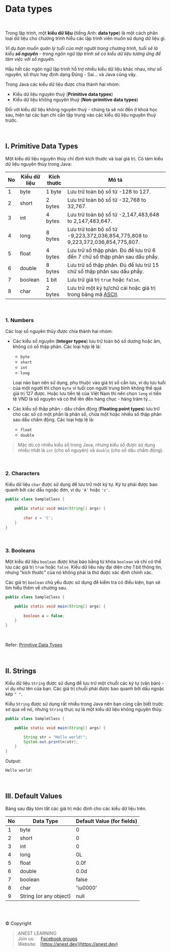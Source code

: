 # Data types

<br/>

Trong lập trình, một **kiểu dữ liệu** (tiếng Anh: **data type**) là một cách phân loại dữ liệu cho chương trình hiểu các lập trình viên muốn sử dụng dữ liệu gì.

_Ví dụ bạn muốn quản lý tuổi của một người trong chương trình, tuổi sẽ là kiểu **số nguyên** - trong ngôn ngữ lập trình sẽ có kiểu dữ liệu tương ứng để làm việc với số nguyên._

Hầu hết các ngôn ngữ lập trình hỗ trợ nhiều kiểu dữ liệu khác nhau, như số nguyên, số thực hay định dạng Đúng - Sai... và Java cũng vậy.

Trong Java các kiểu dữ liệu được chia thành hai nhóm:

- Kiểu dữ liệu nguyên thuỷ (**Primitive data types**)
- Kiểu dữ liệu không nguyên thuỷ (**Non-primitive data types**)

Đối với kiểu dữ liệu không nguyên thuỷ - chúng ta sẽ nói đến ở khoá học sau, hiện tại các bạn chỉ cần tập trung vào các kiểu dữ liệu nguyên thuỷ trước.

<br/>

## I. Primitive Data Types

Một kiểu dữ liệu nguyên thủy chỉ định kích thước và loại giá trị. Có tám kiểu dữ liệu nguyên thủy trong Java:

| No | Kiểu dữ liệu | Kích thước |	Mô tả |
| -- | ------------ | ---------- | ----- | 
|  1 | byte	    | 1 byte  | Lưu trữ toàn bộ số từ -128 to 127. |
|  2 | short	  | 2 bytes | Lưu trữ toàn bộ số từ -32,768 to 32,767. |
|  3 | int	    | 4 bytes | Lưu trữ toàn bộ số từ -2,147,483,648 to 2,147,483,647. |
|  4 | long	    | 8 bytes | Lưu trữ toàn bộ số từ -9,223,372,036,854,775,808 to 9,223,372,036,854,775,807. |
|  5 | float	  | 4 bytes | Lưu trữ số thập phân. Đủ để lưu trữ 6 đến 7 chữ số thập phân sau dấu phẩy. |
|  6 | double   | 8 bytes | Lưu trữ số thập phân. Đủ để lưu trữ 15 chữ số thập phân sau dấu phẩy. |
|  7 | boolean  | 1 bit   | Lưu trữ giá trị `true` hoặc `false`. |
|  8 | char	    | 2 bytes | Lưu trữ một ký tự/chữ cái hoặc giá trị trong bảng mã [ASCII](https://vi.wikipedia.org/wiki/ASCII). |

<br />

### 1. Numbers

Các loại số nguyên thủy được chia thành hai nhóm:

- Các kiểu số nguyên (**Integer types**) lưu trữ toàn bộ số dương hoặc âm, không có số thập phân. Các loại hợp lệ là:
  - `byte`
  - `short`
  - `int`
  - `long`
  
  Loại nào bạn nên sử dụng, phụ thuộc vào giá trị số cần lưu, ví dụ lưu tuổi của một người thì chọn `byte` vì tuổi con người trung bình không thế quá giá trị 127 được. Hoặc lưu tiền tệ của Việt Nam thì nên chọn `long` vì tiền tệ VND là số nguyên và có thể lên đến hàng chục - hàng trăm tỷ...
  
- Các kiểu số thập phân - dấu chấm động (**Floating point types**) lưu trữ cho các số có một phần là phân số, chứa một hoặc nhiều số thập phân sau dấu chấm động. Các loại hợp lệ là:
  - `float`
  - `double`
  
> Mặc dù có nhiều kiểu số trong Java, nhưng kiểu số được sử dụng nhiều nhất là `int` (cho số nguyên) và `double` (cho số dấu chấm động).

<br />

### 2. Characters

Kiểu dữ liệu `char` được sử dụng để lưu trữ một ký tự. Ký tự phải được bao quanh bởi các dấu ngoặc đơn, ví dụ `'A'` hoặc `'c'`.
```java
public class SampleClass {

    public static void main(String[] args) {
        
        char c = 'C';
    }
}
```

<br />

### 3. Booleans

Một kiểu dữ liệu `boolean` được khai báo bằng từ khóa `boolean` và chỉ có thể lưu các giá trị `true` hoặc `false`. Kiểu dữ liệu này đại diện cho 1 bit thông tin, nhưng "kích thước" của nó không phải là thứ được xác định chính xác.

Các giá trị `boolean` chủ yếu được sử dụng để kiểm tra có điều kiện, bạn sẽ tìm hiểu thêm về chương sau.

```java
public class SampleClass {

    public static void main(String[] args) {
        
        boolean a = false;
    }
}
```

<br/>

Refer: [Primitive Data Types](https://docs.oracle.com/javase/tutorial/java/nutsandbolts/datatypes.html)

<br/>

## II. Strings

Kiểu dữ liệu `String` được sử dụng để lưu trữ một chuỗi các ký tự (văn bản) - ví dụ như tên của bạn. Các giá trị chuỗi phải được bao quanh bởi dấu ngoặc kép `" "`.

Kiểu `String` được sử dụng rất nhiều trong Java nên bạn cũng cần biết trước sơ qua về nó, nhưng `String` thực sự là một kiểu dữ liệu không nguyên thủy.

```java
public class SampleClass {

    public static void main(String[] args) {

        String str = "Hello world!";
        System.out.println(str);
    }
}
```
Output:

```java
Hello world!
```

<br/>

## III. Default Values

Bảng sau đây tóm tắt các giá trị mặc định cho các kiểu dữ liệu trên.

| No | Data Type | Default Value (for fields) |
| -- | --------- | -------------------------- |
|  1 | byte	     | 0                 |
|  2 | short	   | 0                 |
|  3 | int	     | 0                 |
|  4 | long	     | 0L                |
|  5 | float	   | 0.0f              |
|  6 | double    | 0.0d              |
|  7 | boolean   | false             |
|  8 | char	     | '\u0000'          |
|  9 | String (or any object) | null |


<br />

##  

© Copyright
> ANEST LEARNING  
> Join us: &nbsp;&nbsp;&nbsp; [Facebook groups](https://www.facebook.com/groups/anest.learning/)  
> Website: &nbsp; [https://anest.dev](https://anest.dev)  


